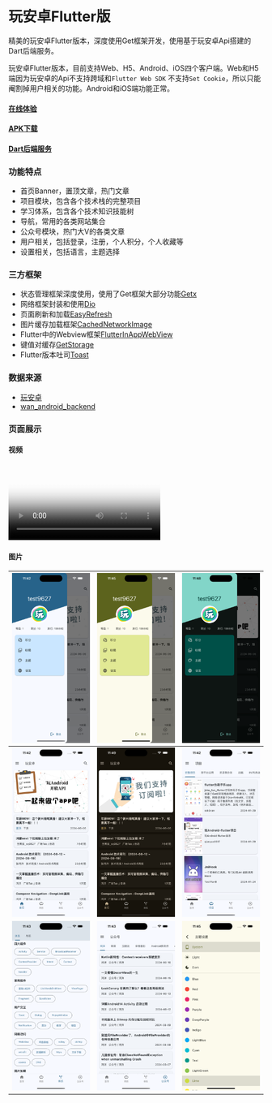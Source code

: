 # 玩安卓Flutter版

精美的玩安卓Flutter版本，深度使用Get框架开发，使用基于玩安卓Api搭建的Dart后端服务。

玩安卓Flutter版本，目前支持Web、H5、Android、iOS四个客户端。Web和H5端因为玩安卓的Api不支持跨域和`Flutter Web SDK`
不支持`Set Cookie`，所以只能阉割掉用户相关的功能。Android和iOS端功能正常。

#### [在线体验](https://jackeyvan.github.io/wan_android/)

#### [APK下载](https://xuelongqy.github.io/flutter_easy_refresh/)

#### [Dart后端服务](https://github.com/jackeyvan/wan_android/tree/master/wan_android_backend)

### 功能特点

- 首页Banner，置顶文章，热门文章
- 项目模块，包含各个技术栈的完整项目
- 学习体系，包含各个技术知识技能树
- 导航，常用的各类网站集合
- 公众号模块，热门大V的各类文章
- 用户相关，包括登录，注册，个人积分，个人收藏等
- 设置相关，包括语言，主题选择

### 三方框架

- 状态管理框架深度使用，使用了Get框架大部分功能[Getx](https://pub.dev/packages/get)
- 网络框架封装和使用[Dio](https://pub.dev/packages/dio)
- 页面刷新和加载[EasyRefresh](https://pub.dev/packages/easy_refresh)
- 图片缓存加载框架[CachedNetworkImage](https://pub.dev/packages/cached_network_image)
- Flutter中的Webview框架[FlutterInAppWebView](https://pub.dev/packages/flutter_inappwebview)
- 键值对缓存[GetStorage](https://pub.dev/packages/get_storage)
- Flutter版本吐司[Toast](https://pub.dev/packages/fluttertoast)

### 数据来源

- [玩安卓](https://www.wanandroid.com/api)
- [wan_android_backend](https://github.com/jackeyvan/wan_android/tree/master/wan_android_backend)

### 页面展示

#### 视频

<video src="./screenshot/screen_record.mp4"  poster="./screenshot/home_light.png" controls="controls"></video>

#### 图片

| ![](./screenshot/drawer_blue.png) | ![](./screenshot/drawer_yellow.png) | ![](./screenshot/drawer_dark.png) |
|-----------------------------------|-------------------------------------|-----------------------------------|
| ![](./screenshot/home_light.png)  | ![](./screenshot/home_dark.png)     | ![](./screenshot/project.png)     |
| ![](./screenshot/structure.png)   | ![](./screenshot/platform.png)      | ![](./screenshot/theme.png)       |

